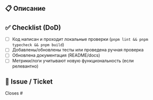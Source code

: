 ## 📋 Описание

<!-- Кратко опиши изменения -->

## ✅ Checklist (DoD)

- [ ] Код написан и проходит локальные проверки (`pnpm lint && pnpm typecheck && pnpm build`)
- [ ] Добавлены/обновлены тесты или проведена ручная проверка
- [ ] Обновлена документация (README/docs)
- [ ] Метрики/логи учитывают новую функциональность (если релевантно)

## 🔗 Issue / Ticket

Closes #
